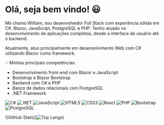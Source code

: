 # Olá, seja bem vindo! 😃

Me chamo William, sou desenvolvedor Full Stack com experiência sólida em C#, Blazor, JavaScript, PostgreSQL e PHP. Tenho atuado no desenvolvimento de aplicações completas, desde a interface de usuário até o backend.

Atualmente, atuo principalmente em desenvolvimento Web com C# utilizando Blazor como framework.

💡 Minhas principais competências:

- Desenvolvimento front-end com Blazor e JavaScript 
- Bootstrap e Blazor Bootstrap
- Backend com C# e PHP
- Banco de dados relacionais com PostgreSQL
- .NET Framework

![C#](https://img.shields.io/badge/C%23-239120?style=for-the-badge&logo=c-sharp&logoColor=white)
![.NET](https://img.shields.io/badge/.NET-5C2D91?style=for-the-badge&logo=.net&logoColor=white)
![JavaScript](https://img.shields.io/badge/JavaScript-F7DF1E?style=for-the-badge&logo=javascript&logoColor=black)
![HTML5](https://img.shields.io/badge/HTML5-E34F26?style=for-the-badge&logo=html5&logoColor=white)
![CSS3](https://img.shields.io/badge/CSS3-1572B6?style=for-the-badge&logo=css3&logoColor=white)
![React](https://img.shields.io/badge/React-20232A?style=for-the-badge&logo=react&logoColor=61DAFB)
![PHP](https://img.shields.io/badge/PHP-777BB4?style=for-the-badge&logo=php&logoColor=white)
![Bootstrap](https://img.shields.io/badge/Bootstrap-563D7C?style=for-the-badge&logo=bootstrap&logoColor=white)
![PostgreSQL](https://img.shields.io/badge/PostgreSQL-316192?style=for-the-badge&logo=postgresql&logoColor=white)

![GitHub Stats](![Top Langs](https://github-readme-stats.vercel.app/api/top-langs/?username=Willg-hub&layout=compact))
